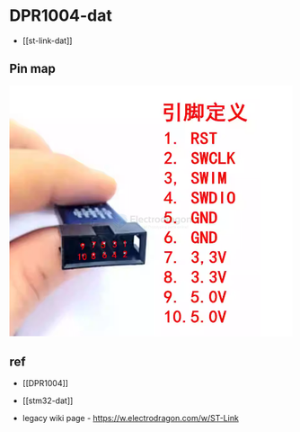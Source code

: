 
# DPR1004-dat

- [[st-link-dat]]

## Pin map 

![](2024-06-18-16-05-42.png)


## ref 

- [[DPR1004]] 

- [[stm32-dat]]

- legacy wiki page - https://w.electrodragon.com/w/ST-Link